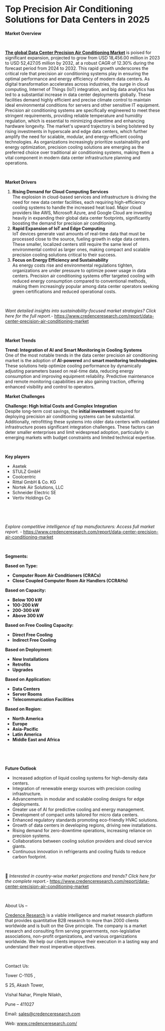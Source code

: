 # Top Precision Air Conditioning Solutions for Data Centers in 2025


<p><strong>Market Overview</strong></p>
<p><strong>&nbsp;</strong></p>
<p><strong><a href="https://www.credenceresearch.com/report/data-center-precision-air-conditioning-market">The global Data Center Precision Air Conditioning Market</a> </strong>is poised for significant expansion, projected to grow from USD 18,456.00 million in 2023 to USD 52,427.05 million by 2032, at a robust CAGR of 12.30% during the forecast period from 2024 to 2032. This rapid growth underscores the critical role that precision air conditioning systems play in ensuring the optimal performance and energy efficiency of modern data centers. As digital transformation accelerates across industries, the surge in cloud computing, Internet of Things (IoT) integration, and big data analytics has led to a substantial increase in data center deployments globally. These facilities demand highly efficient and precise climate control to maintain ideal environmental conditions for servers and other sensitive IT equipment. Precision air conditioning systems are specifically engineered to meet these stringent requirements, providing reliable temperature and humidity regulation, which is essential to minimizing downtime and enhancing hardware longevity. The market's upward trajectory is being bolstered by rising investments in hyperscale and edge data centers, which further amplify the need for scalable, modular, and energy-efficient cooling technologies. As organizations increasingly prioritize sustainability and energy optimization, precision cooling solutions are emerging as the preferred choice over traditional air conditioning systems, making them a vital component in modern data center infrastructure planning and operations.</p>
<p><strong>&nbsp;</strong></p>
<p><strong>Market Drivers</strong></p>
<ol>
<li><strong>Rising Demand for Cloud Computing Services</strong><br /> The explosion in cloud-based services and infrastructure is driving the need for new data center facilities, each requiring high-efficiency cooling systems to handle the increased heat load. Major cloud providers like AWS, Microsoft Azure, and Google Cloud are investing heavily in expanding their global data center footprints, significantly boosting the demand for precision air conditioning.</li>
<li><strong>Rapid Expansion of IoT and Edge Computing</strong><br /> IoT devices generate vast amounts of real-time data that must be processed close to the source, fueling growth in edge data centers. These smaller, localized centers still require the same level of environmental control as larger ones, making compact and scalable precision cooling solutions critical to their success.</li>
<li><strong>Focus on Energy Efficiency and Sustainability</strong><br /> As energy costs rise and environmental regulations tighten, organizations are under pressure to optimize power usage in data centers. Precision air conditioning systems offer targeted cooling with reduced energy consumption compared to conventional methods, making them increasingly popular among data center operators seeking green certifications and reduced operational costs.</li>
</ol>
<p><strong>&nbsp;</strong></p>
<p><em>Want detailed insights into sustainability-focused market strategies? Click here for the full report.- </em><a href="https://www.credenceresearch.com/report/data-center-precision-air-conditioning-market">https://www.credenceresearch.com/report/data-center-precision-air-conditioning-market</a></p>
<p>&nbsp;</p>
<p><strong>Market Trends</strong></p>
<p><strong>Trend: Integration of AI and Smart Monitoring in Cooling Systems</strong><br /> One of the most notable trends in the data center precision air conditioning market is the adoption of <strong>AI-powered</strong> and <strong>smart monitoring technologies</strong>. These solutions help optimize cooling performance by dynamically adjusting parameters based on real-time data, reducing energy consumption and improving equipment reliability. Predictive maintenance and remote monitoring capabilities are also gaining traction, offering enhanced visibility and control to operators.</p>
<p><strong>Market Challenges</strong></p>
<p><strong>Challenge: High Initial Costs and Complex Integration</strong><br /> Despite long-term cost savings, the <strong>initial investment</strong> required for deploying precision air conditioning systems can be substantial. Additionally, retrofitting these systems into older data centers with outdated infrastructure poses significant integration challenges. These factors can deter smaller enterprises and limit widespread adoption, particularly in emerging markets with budget constraints and limited technical expertise.</p>
<p><strong>&nbsp;</strong></p>
<p><strong>Key players</strong></p>
<ul>
<li>Asetek</li>
<li>STULZ GmbH</li>
<li>Coolcentric</li>
<li>Rittal GmbH &amp; Co. KG</li>
<li>Nortek Air Solutions, LLC</li>
<li>Schneider Electric SE</li>
<li>Vertiv Holdings Co</li>
</ul>
<p>&nbsp;</p>
<p>&nbsp;</p>
<p><em>Explore competitive intelligence of top manufacturers: Access full market report. - </em><a href="https://www.credenceresearch.com/report/data-center-precision-air-conditioning-market">https://www.credenceresearch.com/report/data-center-precision-air-conditioning-market</a></p>
<p>&nbsp;</p>
<p><strong>Segments:</strong></p>
<p><strong>Based on Type:</strong></p>
<ul>
<li><strong>Computer Room Air Conditioners (CRACs)</strong></li>
<li><strong>Close Coupled Computer Room Air Handlers (CCRAHs)</strong></li>
</ul>
<p><strong>Based on Capacity:</strong></p>
<ul>
<li><strong>Below 100 kW</strong></li>
<li><strong>100-200 kW</strong></li>
<li><strong>200-300 kW</strong></li>
<li><strong>Above 300 kW</strong></li>
</ul>
<p><strong>Based on Free Cooling Capacity:</strong></p>
<ul>
<li><strong>Direct Free Cooling</strong></li>
<li><strong>Indirect Free Cooling</strong></li>
</ul>
<p><strong>Based on Deployment:</strong></p>
<ul>
<li><strong>New Installations</strong></li>
<li><strong>Retrofits</strong></li>
<li><strong>Upgrades</strong></li>
</ul>
<p><strong>Based on Application:</strong></p>
<ul>
<li><strong>Data Centers</strong></li>
<li><strong>Server Rooms</strong></li>
<li><strong>Telecommunication Facilities</strong></li>
</ul>
<p><strong>Based on Region:</strong></p>
<ul>
<li><strong>North America</strong></li>
<li><strong>Europe</strong></li>
<li><strong>Asia-Pacific</strong></li>
<li><strong>Latin America</strong></li>
<li><strong>Middle East and Africa</strong></li>
</ul>
<p><strong>&nbsp;</strong></p>
<p>&nbsp;</p>
<p><strong>Future Outlook </strong></p>
<ul>
<li>Increased adoption of liquid cooling systems for high-density data centers.</li>
<li>Integration of renewable energy sources with precision cooling infrastructure.</li>
<li>Advancements in modular and scalable cooling designs for edge deployments.</li>
<li>Greater use of AI for predictive cooling and energy management.</li>
<li>Development of compact units tailored for micro data centers.</li>
<li>Enhanced regulatory standards promoting eco-friendly HVAC solutions.</li>
<li>Growth of data centers in developing regions, driving new installations.</li>
<li>Rising demand for zero-downtime operations, increasing reliance on precision systems.</li>
<li>Collaborations between cooling solution providers and cloud service giants.</li>
<li>Continuous innovation in refrigerants and cooling fluids to reduce carbon footprint.</li>
</ul>
<p><strong>&nbsp;</strong></p>
<p>📌 <em>Interested in country-wise market projections and trends? Click here for the complete report.- </em><a href="https://www.credenceresearch.com/report/data-center-precision-air-conditioning-market">https://www.credenceresearch.com/report/data-center-precision-air-conditioning-market</a></p>
<p>&nbsp;</p>
<p>About Us &ndash;</p>
<p><a href="https://www.credenceresearch.com/">Credence Research</a> is a viable intelligence and market research platform that provides quantitative B2B research to more than 2000 clients worldwide and is built on the Give principle. The company is a market research and consulting firm serving governments, non-legislative associations, non-profit organizations, and various organizations worldwide. We help our clients improve their execution in a lasting way and understand their most imperative objectives.</p>
<p>&nbsp;</p>
<p>Contact Us:</p>
<p>Tower C-1105 ,</p>
<p>S 25, Akash Tower,</p>
<p>Vishal Nahar, Pimple Nilakh,</p>
<p>Pune &ndash; 411027</p>
<p>Email: <a href="mailto:sales@credenceresearch.com">sales@credenceresearch.com</a></p>
<p>Web: <a href="http://www.credenceresearch.com/">www.credenceresearch.com/</a></p>
